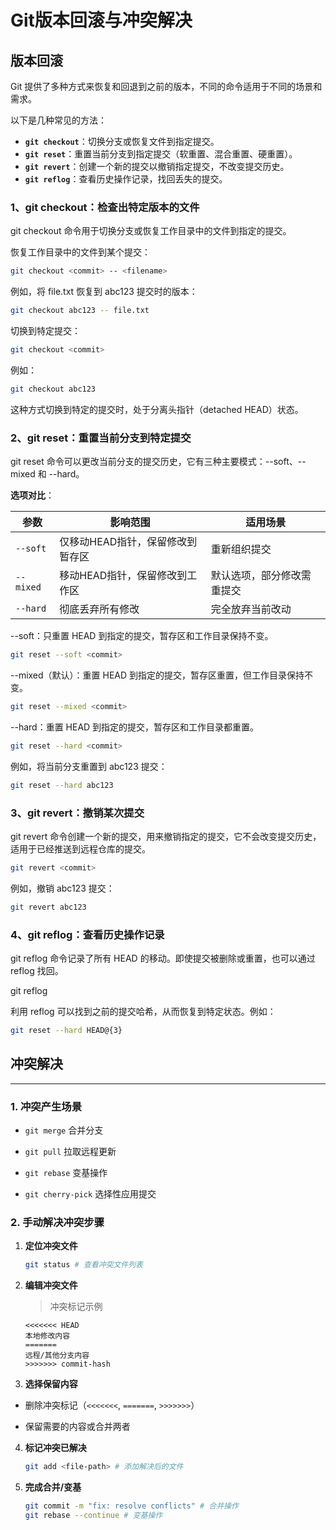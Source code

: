 # Git版本回滚与冲突解决
## 版本回滚


Git 提供了多种方式来恢复和回退到之前的版本，不同的命令适用于不同的场景和需求。

以下是几种常见的方法：

- **`git checkout`**：切换分支或恢复文件到指定提交。
- **`git reset`**：重置当前分支到指定提交（软重置、混合重置、硬重置）。
- **`git revert`**：创建一个新的提交以撤销指定提交，不改变提交历史。
- **`git reflog`**：查看历史操作记录，找回丢失的提交。

### 1、git checkout：检查出特定版本的文件

git checkout 命令用于切换分支或恢复工作目录中的文件到指定的提交。

恢复工作目录中的文件到某个提交：
```bash
git checkout <commit> -- <filename>
```

例如，将 file.txt 恢复到 abc123 提交时的版本：

```bash
git checkout abc123 -- file.txt
```

切换到特定提交：

```bash
git checkout <commit>
```

例如：

```bash
git checkout abc123
```

这种方式切换到特定的提交时，处于分离头指针（detached HEAD）状态。

### 2、git reset：重置当前分支到特定提交

git reset 命令可以更改当前分支的提交历史，它有三种主要模式：--soft、--mixed 和 --hard。

**选项对比**：

|参数|影响范围|适用场景|
|---|---|---|
|`--soft`|仅移动HEAD指针，保留修改到暂存区|重新组织提交|
|`--mixed`|移动HEAD指针，保留修改到工作区|默认选项，部分修改需重提交|
|`--hard`|彻底丢弃所有修改|完全放弃当前改动|

--soft：只重置 HEAD 到指定的提交，暂存区和工作目录保持不变。

```bash
git reset --soft <commit>
```

--mixed（默认）：重置 HEAD 到指定的提交，暂存区重置，但工作目录保持不变。

```bash
git reset --mixed <commit>
```

--hard：重置 HEAD 到指定的提交，暂存区和工作目录都重置。

```bash
git reset --hard <commit>
```

例如，将当前分支重置到 abc123 提交：

```bash
git reset --hard abc123
```

### 3、git revert：撤销某次提交

git revert 命令创建一个新的提交，用来撤销指定的提交，它不会改变提交历史，适用于已经推送到远程仓库的提交。

```bash
git revert <commit>
```

例如，撤销 abc123 提交：

```bash
git revert abc123
```

### 4、git reflog：查看历史操作记录

git reflog 命令记录了所有 HEAD 的移动。即使提交被删除或重置，也可以通过 reflog 找回。

git reflog

利用 reflog 可以找到之前的提交哈希，从而恢复到特定状态。例如：

```bash
git reset --hard HEAD@{3}
```

## 冲突解决
***
### 1. 冲突产生场景

- `git merge` 合并分支

- `git pull` 拉取远程更新

- `git rebase` 变基操作

- `git cherry-pick` 选择性应用提交


### 2. 手动解决冲突步骤

1. **定位冲突文件**

    ```bash
    git status # 查看冲突文件列表
    ```

2. **编辑冲突文件**
    > 冲突标记示例

    ```text
    <<<<<<< HEAD
    本地修改内容
    =======
    远程/其他分支内容
    >>>>>>> commit-hash
    ```
3. **选择保留内容**

- 删除冲突标记（`<<<<<<<`, `=======`, `>>>>>>>`）

- 保留需要的内容或合并两者

4. **标记冲突已解决**

    ```bash
    git add <file-path> # 添加解决后的文件
    ```

5. **完成合并/变基**

    ```bash
    git commit -m "fix: resolve conflicts" # 合并操作
    git rebase --continue # 变基操作
    ```